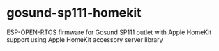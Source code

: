 # gosund-sp111-homekit
ESP-OPEN-RTOS firmware for Gosund SP111 outlet with Apple HomeKit support using Apple HomeKit accessory server library
